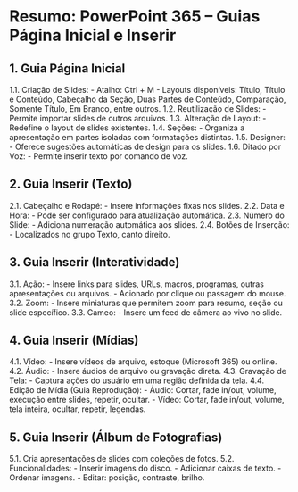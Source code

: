 # Resumo: PowerPoint 365 – Guias Página Inicial e Inserir

## 1. Guia Página Inicial
1.1. Criação de Slides:
    - Atalho: Ctrl + M
    - Layouts disponíveis: Título, Título e Conteúdo, Cabeçalho da Seção, Duas Partes de Conteúdo, Comparação, Somente Título, Em Branco, entre outros.
1.2. Reutilização de Slides:
    - Permite importar slides de outros arquivos.
1.3. Alteração de Layout:
    - Redefine o layout de slides existentes.
1.4. Seções:
    - Organiza a apresentação em partes isoladas com formatações distintas.
1.5. Designer:
    - Oferece sugestões automáticas de design para os slides.
1.6. Ditado por Voz:
    - Permite inserir texto por comando de voz.

## 2. Guia Inserir (Texto)
2.1. Cabeçalho e Rodapé:
    - Insere informações fixas nos slides.
2.2. Data e Hora:
    - Pode ser configurado para atualização automática.
2.3. Número do Slide:
    - Adiciona numeração automática aos slides.
2.4. Botões de Inserção:
    - Localizados no grupo Texto, canto direito.

## 3. Guia Inserir (Interatividade)
3.1. Ação:
    - Insere links para slides, URLs, macros, programas, outras apresentações ou arquivos.
    - Acionado por clique ou passagem do mouse.
3.2. Zoom:
    - Insere miniaturas que permitem zoom para resumo, seção ou slide específico.
3.3. Cameo:
    - Insere um feed de câmera ao vivo no slide.

## 4. Guia Inserir (Mídias)
4.1. Vídeo:
    - Insere vídeos de arquivo, estoque (Microsoft 365) ou online.
4.2. Áudio:
    - Insere áudios de arquivo ou gravação direta.
4.3. Gravação de Tela:
    - Captura ações do usuário em uma região definida da tela.
4.4. Edição de Mídia (Guia Reprodução):
    - Áudio: Cortar, fade in/out, volume, execução entre slides, repetir, ocultar.
    - Vídeo: Cortar, fade in/out, volume, tela inteira, ocultar, repetir, legendas.

## 5. Guia Inserir (Álbum de Fotografias)
5.1. Cria apresentações de slides com coleções de fotos.
5.2. Funcionalidades:
    - Inserir imagens do disco.
    - Adicionar caixas de texto.
    - Ordenar imagens.
    - Editar: posição, contraste, brilho.